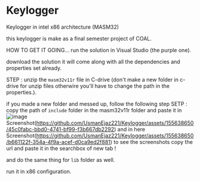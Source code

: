 # Keylogger
Keylogger in intel x86 architecture (MASM32)

this keylogger is make as a final semester project of COAL.


HOW TO GET IT GOING...
run the solution in Visual Studio (the purple one).

download the solution it will come along with all the dependencies and properties set already.

STEP :
  unzip the `masm32v11r` file in C-drive  (don't make a new folder in c-drive for unzip files otherwire you'll have to change the path in the properties.).

if you made a new folder and messed up, follow the following step
SETP :
  copy the path of `include` folder in the masm32v11r folder and paste it in ![image](https://github.com/UsmanEjaz221/Keylogger/assets/155638650/0e6cce05-9a40-48a3-a2ab-6a9428ebff9b)
                                                                         Screenshot(https://github.com/UsmanEjaz221/Keylogger/assets/155638650/45c0fabc-bbd0-4741-bf99-f3b667db2292)
  and in here                                                            Screenshot(https://github.com/UsmanEjaz221/Keylogger/assets/155638650/b661122f-354a-4f9a-acef-d0ca9ed2f881)
  to see the screenshots copy the url and paste it in the searchbox of new tab !

  and do the same thing for `lib` folder as well.

run it in x86 configuration. 

